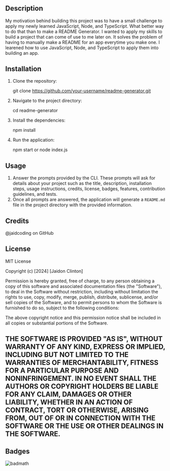 # <README-GENERATOR>

## Description

My motivation behind building this project was to have a small challenge to apply my newly learned JavaScript, Node, and TypeScript. What better way to do that than to make a README Generator.
I wanted to apply my skills to build a project that can come of use to me later on.
It solves the problem of having to manually make a README for an app everytime you make one.
I learened how to use JavaScript, Node, and TypeScript to apply them into building an app.

## Installation

1. Clone the repository:
   
    git clone https://github.com/your-username/readme-generator.git
   
2. Navigate to the project directory:

    cd readme-generator
  
3. Install the dependencies:
   
    npm install
   
4. Run the application:
   
    npm start or node index.js
   
## Usage

1. Answer the prompts provided by the CLI. These prompts will ask for details about your project such as the title, description, installation steps, usage instructions, credits, license, badges, features, contribution guidelines, and tests.
2. Once all prompts are answered, the application will generate a `README.md` file in the project directory with the provided information.

## Credits

@jaidcoding on GitHub

## License

MIT License

Copyright (c) [2024] [Jaidon Clinton]

Permission is hereby granted, free of charge, to any person obtaining a copy
of this software and associated documentation files (the "Software"), to deal
in the Software without restriction, including without limitation the rights
to use, copy, modify, merge, publish, distribute, sublicense, and/or sell
copies of the Software, and to permit persons to whom the Software is
furnished to do so, subject to the following conditions:

The above copyright notice and this permission notice shall be included in all
copies or substantial portions of the Software.

THE SOFTWARE IS PROVIDED "AS IS", WITHOUT WARRANTY OF ANY KIND, EXPRESS OR
IMPLIED, INCLUDING BUT NOT LIMITED TO THE WARRANTIES OF MERCHANTABILITY,
FITNESS FOR A PARTICULAR PURPOSE AND NONINFRINGEMENT. IN NO EVENT SHALL THE
AUTHORS OR COPYRIGHT HOLDERS BE LIABLE FOR ANY CLAIM, DAMAGES OR OTHER
LIABILITY, WHETHER IN AN ACTION OF CONTRACT, TORT OR OTHERWISE, ARISING FROM,
OUT OF OR IN CONNECTION WITH THE SOFTWARE OR THE USE OR OTHER DEALINGS IN THE
SOFTWARE.
---

## Badges

![badmath](https://img.shields.io/github/languages/top/lernantino/badmath)

